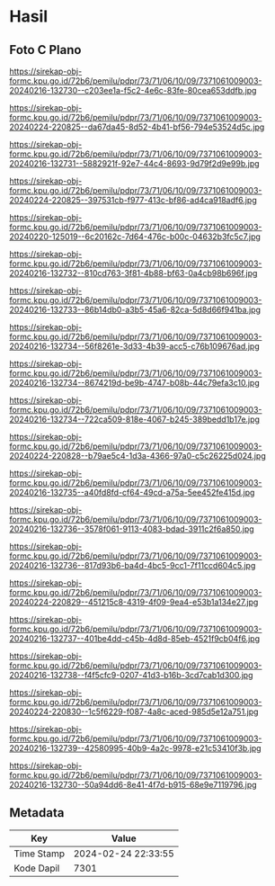 # Hasil

## Foto C Plano

https://sirekap-obj-formc.kpu.go.id/72b6/pemilu/pdpr/73/71/06/10/09/7371061009003-20240216-132730--c203ee1a-f5c2-4e6c-83fe-80cea653ddfb.jpg

https://sirekap-obj-formc.kpu.go.id/72b6/pemilu/pdpr/73/71/06/10/09/7371061009003-20240224-220825--da67da45-8d52-4b41-bf56-794e53524d5c.jpg

https://sirekap-obj-formc.kpu.go.id/72b6/pemilu/pdpr/73/71/06/10/09/7371061009003-20240216-132731--5882921f-92e7-44c4-8693-9d79f2d9e99b.jpg

https://sirekap-obj-formc.kpu.go.id/72b6/pemilu/pdpr/73/71/06/10/09/7371061009003-20240224-220825--397531cb-f977-413c-bf86-ad4ca918adf6.jpg

https://sirekap-obj-formc.kpu.go.id/72b6/pemilu/pdpr/73/71/06/10/09/7371061009003-20240220-125019--6c20162c-7d64-476c-b00c-04632b3fc5c7.jpg

https://sirekap-obj-formc.kpu.go.id/72b6/pemilu/pdpr/73/71/06/10/09/7371061009003-20240216-132732--810cd763-3f81-4b88-bf63-0a4cb98b696f.jpg

https://sirekap-obj-formc.kpu.go.id/72b6/pemilu/pdpr/73/71/06/10/09/7371061009003-20240216-132733--86b14db0-a3b5-45a6-82ca-5d8d66f941ba.jpg

https://sirekap-obj-formc.kpu.go.id/72b6/pemilu/pdpr/73/71/06/10/09/7371061009003-20240216-132734--56f8261e-3d33-4b39-acc5-c76b109676ad.jpg

https://sirekap-obj-formc.kpu.go.id/72b6/pemilu/pdpr/73/71/06/10/09/7371061009003-20240216-132734--8674219d-be9b-4747-b08b-44c79efa3c10.jpg

https://sirekap-obj-formc.kpu.go.id/72b6/pemilu/pdpr/73/71/06/10/09/7371061009003-20240216-132734--722ca509-818e-4067-b245-389bedd1b17e.jpg

https://sirekap-obj-formc.kpu.go.id/72b6/pemilu/pdpr/73/71/06/10/09/7371061009003-20240224-220828--b79ae5c4-1d3a-4366-97a0-c5c26225d024.jpg

https://sirekap-obj-formc.kpu.go.id/72b6/pemilu/pdpr/73/71/06/10/09/7371061009003-20240216-132735--a40fd8fd-cf64-49cd-a75a-5ee452fe415d.jpg

https://sirekap-obj-formc.kpu.go.id/72b6/pemilu/pdpr/73/71/06/10/09/7371061009003-20240216-132736--3578f061-9113-4083-bdad-3911c2f6a850.jpg

https://sirekap-obj-formc.kpu.go.id/72b6/pemilu/pdpr/73/71/06/10/09/7371061009003-20240216-132736--817d93b6-ba4d-4bc5-9cc1-7f11ccd604c5.jpg

https://sirekap-obj-formc.kpu.go.id/72b6/pemilu/pdpr/73/71/06/10/09/7371061009003-20240224-220829--451215c8-4319-4f09-9ea4-e53b1a134e27.jpg

https://sirekap-obj-formc.kpu.go.id/72b6/pemilu/pdpr/73/71/06/10/09/7371061009003-20240216-132737--401be4dd-c45b-4d8d-85eb-4521f9cb04f6.jpg

https://sirekap-obj-formc.kpu.go.id/72b6/pemilu/pdpr/73/71/06/10/09/7371061009003-20240216-132738--f4f5cfc9-0207-41d3-b16b-3cd7cab1d300.jpg

https://sirekap-obj-formc.kpu.go.id/72b6/pemilu/pdpr/73/71/06/10/09/7371061009003-20240224-220830--1c5f6229-f087-4a8c-aced-985d5e12a751.jpg

https://sirekap-obj-formc.kpu.go.id/72b6/pemilu/pdpr/73/71/06/10/09/7371061009003-20240216-132739--42580995-40b9-4a2c-9978-e21c53410f3b.jpg

https://sirekap-obj-formc.kpu.go.id/72b6/pemilu/pdpr/73/71/06/10/09/7371061009003-20240216-132730--50a94dd6-8e41-4f7d-b915-68e9e7119796.jpg


## Metadata

| Key        | Value               |
| ---------- | ------------------- |
| Time Stamp | 2024-02-24 22:33:55 |
| Kode Dapil | 7301                |



